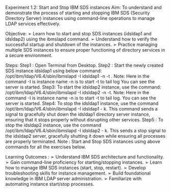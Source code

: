 Experiment 1.2: Start and Stop IBM SDS instances
Aim: To understand and demonstrate the process of starting and stopping IBM SDS (Security Directory
Server) instances using command-line operations to manage LDAP services effectively.

Objective:
➢ Learn how to start and stop SDS instances (idsldap1 and idsldap2) using the ibmslapd
command.
➢ Understand how to verify the successful startup and shutdown of the instances.
➢ Practice managing multiple SDS instances to ensure proper functioning of directory services in a
secure environment.

Steps:
Step1 : Open Terminal from Desktop.
Step2 : Start the newly created SDS instance idsldap1 using below command:
/opt/ibm/ldap/V6.4/sbin/ibmslapd -I idsldap1 -n -t .
Note: Here in the command -I is instance name -n is to start -t to tail log
You can see the server is started.
Step3: To start the idsldap2 instance, use the command:
/opt/ibm/ldap/V6.4/sbin/ibmslapd -I idsldap2 -n -t.
Note: Here in the command -I is instance name -n is to start -t to tail log.
You can see the server is started.
Step4: To stop the idsldap1 instance, use the command /opt/ibm/ldap/V6.4/sbin/ibmslapd -I idsldap1 -
k. This command sends a signal to gracefully shut down the idsldap1 directory server instance, ensuring
that it stops properly without disrupting other services.
Step5 : To stop the idsldap2 instance, use the command /opt/ibm/ldap/V6.4/sbin/ibmslapd -I idsldap2 -
k. This sends a stop signal to the idsldap2 server, gracefully shutting it down while ensuring all processes
are properly terminated.
Note : Start and Stop SDS instances using above commands for all the exercises
below.

Learning Outcomes :
➢ Understand IBM SDS architecture and functionality.
➢ Gain command-line proficiency for starting/stopping instances.
➢ Learn how to manage IBM SDS instances (start, stop, restart).
➢ Develop troubleshooting skills for instance management.
➢ Build foundational knowledge in IBM LDAP server administration.
➢ Familiarize with automating instance start/stop processes.
